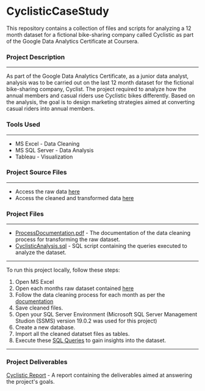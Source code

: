 # CyclisticCaseStudy
This repository contains a collection of files and scripts for analyzing a 12 month dataset for a fictional bike-sharing company called Cyclistic as part of the Google Data Analytics Certificate at Coursera.

### Project Description
___
As part of the Google Data Analytics Certificate, as a junior data analyst, analysis was to be carried out on the last 12 month dataset for the fictional bike-sharing company, Cyclist. The project required to analyze how the annual members and casual riders use Cyclistic bikes differently. Based on the analysis, 
the goal is to design marketing strategies aimed at converting casual riders into annual members.

### Tools Used
___
* MS Excel - Data Cleaning
* MS SQL Server - Data Analysis
* Tableau - Visualization

### Project Source Files
___
* Access the raw data [here](https://drive.google.com/drive/folders/11htg7AZVqyl2S4RTbn_KkhlO3ZMSUX7O?usp=sharing)
* Access the cleaned and transformed data [here](https://drive.google.com/drive/folders/1SdewRbkXbcjr1-8zZ3UB2psoWzAyvhBA?usp=sharing)

### Project Files
___
* [ProcessDocumentation.pdf](https://github.com/mahimaparekh/CyclisticCaseStudy/blob/main/ProcessDocumentation.pdf) - The documentation of the data cleaning process for transforming the raw dataset.
* [CyclisticAnalysis.sql](https://github.com/mahimaparekh/CyclisticCaseStudy/blob/main/CyclisticAnalysis.sql) - SQL script containing the queries executed to analyze the dataset.

___
To run this project locally, follow these steps:

1. Open MS Excel
2. Open each months raw dataset contained [here](https://drive.google.com/drive/folders/11htg7AZVqyl2S4RTbn_KkhlO3ZMSUX7O?usp=sharing)
3. Follow the data cleaning process for each month as per the [documentation](https://github.com/mahimaparekh/CyclisticCaseStudy/blob/main/ProcessDocumentation.pdf)
4. Save cleaned files.
5. Open your SQL Server Environment (Microsoft SQL Server Management Studion (SSMS) version 19.0.2 was used for this project)
6. Create a new database.
7. Import all the cleaned datatset files as tables.
8. Execute these [SQL Queries](https://github.com/mahimaparekh/CyclisticCaseStudy/blob/main/CyclisticAnalysis.sql) to gain insights into the dataset.

___
### Project Deliverables
[Cyclistic Report](https://docs.google.com/presentation/d/1NJSgRFuENyQj9vUOhDeGqfj-BKnklfhn0B9lGkhtAtE/edit?usp=sharing) - A report containing the deliverables aimed at answering the project's goals.











